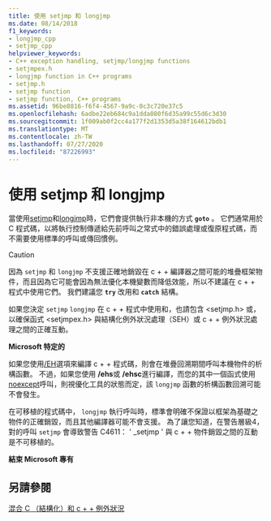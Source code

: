```yaml
---
title: 使用 setjmp 和 longjmp
ms.date: 08/14/2018
f1_keywords:
- longjmp_cpp
- setjmp_cpp
helpviewer_keywords:
- C++ exception handling, setjmp/longjmp functions
- setjmpex.h
- longjmp function in C++ programs
- setjmp.h
- setjmp function
- setjmp function, C++ programs
ms.assetid: 96be8816-f6f4-4567-9a9c-0c3c720e37c5
ms.openlocfilehash: 6adbe22eb684c9a1dda080f6d35a99c55d6c3d30
ms.sourcegitcommit: 1f009ab0f2cc4a177f2d1353d5a38f164612bdb1
ms.translationtype: MT
ms.contentlocale: zh-TW
ms.lasthandoff: 07/27/2020
ms.locfileid: "87226993"
---
```

# <a name="using-setjmp-and-longjmp"></a>使用 setjmp 和 longjmp

當使用[setjmp](../c-runtime-library/reference/setjmp.md)和[longjmp](../c-runtime-library/reference/longjmp.md)時，它們會提供執行非本機的方式 **`goto`** 。 它們通常用於 C 程式碼，以將執行控制傳遞給先前呼叫之常式中的錯誤處理或復原程式碼，而不需要使用標準的呼叫或傳回慣例。

> [!CAUTION]
> 因為 `setjmp` 和 `longjmp` 不支援正確地銷毀在 c + + 編譯器之間可能的堆疊框架物件，而且因為它可能會因為無法優化本機變數而降低效能，所以不建議在 c + + 程式中使用它們。 我們建議您 **`try`** 改用和 **`catch`** 結構。

如果您決定 `setjmp` `longjmp` 在 c + + 程式中使用和，也請包含 \<setjmp.h> 或，以確保函式 \<setjmpex.h> 與結構化例外狀況處理（SEH）或 c + + 例外狀況處理之間的正確互動。

**Microsoft 特定的**

如果您使用[/EH](../build/reference/eh-exception-handling-model.md)選項來編譯 c + + 程式碼，則會在堆疊回溯期間呼叫本機物件的析構函數。 不過，如果您使用 **/ehs**或 **/ehsc**進行編譯，而您的其中一個函式使用[noexcept](../cpp/noexcept-cpp.md)呼叫，則視優化工具的狀態而定，該 `longjmp` 函數的析構函數回溯可能不會發生。

在可移植的程式碼中， `longjmp` 執行呼叫時，標準會明確不保證以框架為基礎之物件的正確銷毀，而且其他編譯器可能不會支援。 為了讓您知道，在警告層級4，對的呼叫 `setjmp` 會導致警告 C4611： ' _setjmp ' 與 c + + 物件銷毀之間的互動是不可移植的。

**結束 Microsoft 專有**

## <a name="see-also"></a>另請參閱

[混合 C （結構化）和 c + + 例外狀況](../cpp/mixing-c-structured-and-cpp-exceptions.md)
